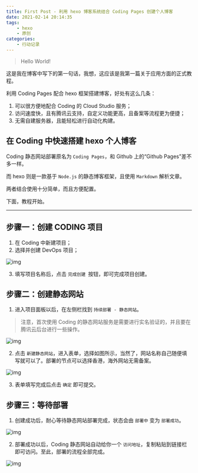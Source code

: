 ```yaml
---
title: First Post - 利用 hexo 博客系统结合 Coding Pages 创建个人博客
date: 2021-02-14 20:14:35
tags: 
    - hexo
    - 原创
categories:
    - 行动记录
---
```

> Hello World!

这是我在博客中写下的第一句话，我想，这应该是我第一篇关于应用方面的正式教程。

<!-- more -->

利用 Coding Pages 配合 hexo 框架搭建博客，好处有这么几条：

1. 可以很方便地配合 Coding 的 Cloud Studio 服务；
2. 访问速度快，且有腾讯云支持，自定义功能更高，且备案等流程更为便捷；
3. 无需自建服务器，且能轻松进行自动化构建。

## 在 Coding 中快速搭建 hexo 个人博客

Coding 静态网站部署原名为 `Coding Pages`，和 Github 上的“Github Pages”差不多一样。

而 hexo 则是一款基于 `Node.js` 的静态博客框架，且使用 `Markdown` 解析文章。

两者结合使用十分简单，而且方便配置。

下面，教程开始。

---

## 步骤一：创建 CODING 项目

1. 在 Coding 中新建项目；
2. 选择并创建 DevOps 项目；

![img](https://help-assets.codehub.cn/enterprise/20201027151849.png)

3. 填写项目名称后，点击 `完成创建 `按钮，即可完成项目创建。

## 步骤二：创建静态网站

1. 进入项目面板以后，在左侧栏找到 `持续部署 - 静态网站`。

> 注意，首次使用 Coding 的静态网站服务是需要进行实名验证的，并且要在腾讯云后台进行一些操作。

![img](https://help-assets.codehub.cn/enterprise/20201027152018.png)

2. 点击 `新建静态网站`，进入表单，选择如图所示，当然了，网站名称自己随便填写就可以了。部署的节点可以选择香港，海外网站无需备案。

![img](https://help-assets.codehub.cn/enterprise/20201027152337.png)

3. 表单填写完成后点击 `确定` 即可提交。

## 步骤三：等待部署

1. 创建成功后，耐心等待静态网站部署完成，状态会由 `部署中` 变为 `部署成功`。

![img](https://help-assets.codehub.cn/enterprise/20201027160113.png)

2. 部署成功以后，Coding 静态网站自动给你一个 `访问地址`，复制粘贴到链接栏即可访问。至此，部署的流程全部完成。

![img](https://help-assets.codehub.cn/enterprise/20201027160302.png)